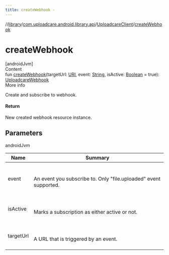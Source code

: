 ```yaml
---
title: createWebhook -
---
```

//[library](../../index.md)/[com.uploadcare.android.library.api](../index.md)/[UploadcareClient](index.md)/[createWebhook](create-webhook.md)



# createWebhook  
[androidJvm]  
Content  
fun [createWebhook](create-webhook.md)(targetUrl: [URI](https://developer.android.com/reference/kotlin/java/net/URI.html), event: [String](https://kotlinlang.org/api/latest/jvm/stdlib/kotlin/-string/index.html), isActive: [Boolean](https://kotlinlang.org/api/latest/jvm/stdlib/kotlin/-boolean/index.html) = true): [UploadcareWebhook](../-uploadcare-webhook/index.md)  
More info  


Create and subscribe to webhook.



#### Return  


New created webhook resource instance.



## Parameters  
  
androidJvm  
  
|  Name|  Summary| 
|---|---|
| <a name="com.uploadcare.android.library.api/UploadcareClient/createWebhook/#java.net.URI#kotlin.String#kotlin.Boolean/PointingToDeclaration/"></a>event| <a name="com.uploadcare.android.library.api/UploadcareClient/createWebhook/#java.net.URI#kotlin.String#kotlin.Boolean/PointingToDeclaration/"></a><br><br>An event you subscribe to. Only "file.uploaded" event supported.<br><br>
| <a name="com.uploadcare.android.library.api/UploadcareClient/createWebhook/#java.net.URI#kotlin.String#kotlin.Boolean/PointingToDeclaration/"></a>isActive| <a name="com.uploadcare.android.library.api/UploadcareClient/createWebhook/#java.net.URI#kotlin.String#kotlin.Boolean/PointingToDeclaration/"></a><br><br>Marks a subscription as either active or not.<br><br>
| <a name="com.uploadcare.android.library.api/UploadcareClient/createWebhook/#java.net.URI#kotlin.String#kotlin.Boolean/PointingToDeclaration/"></a>targetUrl| <a name="com.uploadcare.android.library.api/UploadcareClient/createWebhook/#java.net.URI#kotlin.String#kotlin.Boolean/PointingToDeclaration/"></a><br><br>A URL that is triggered by an event.<br><br>
  
  



